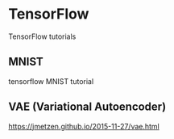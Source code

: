 # TensorFlow
TensorFlow tutorials  

## MNIST
tensorflow MNIST tutorial

## VAE (Variational Autoencoder)
https://jmetzen.github.io/2015-11-27/vae.html
